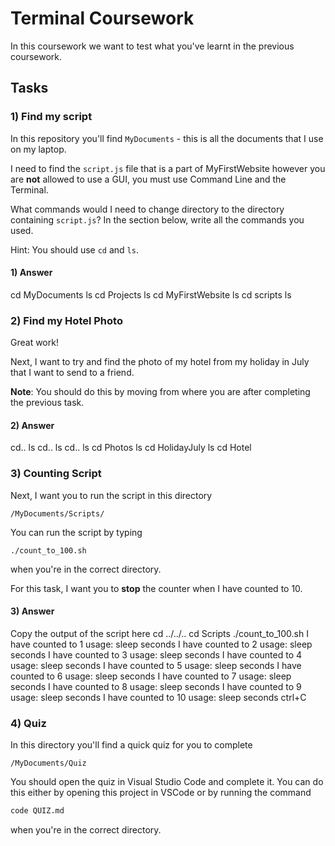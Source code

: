 # Terminal Coursework

In this coursework we want to test what you've learnt in the previous coursework.

## Tasks

### 1) Find my script

In this repository you'll find `MyDocuments` - this is all the documents that I use on my laptop.

I need to find the `script.js` file that is a part of MyFirstWebsite however you are **not** allowed to use a GUI, you must use Command Line and the Terminal.

What commands would I need to change directory to the directory containing `script.js`? In the section below, write all the commands you used.

Hint: You should use `cd` and `ls`.

#### 1) Answer

cd MyDocuments
ls
cd Projects
ls
cd MyFirstWebsite
ls
cd scripts
ls

### 2) Find my Hotel Photo

Great work!

Next, I want to try and find the photo of my hotel from my holiday in July that I want to send to a friend.

**Note**: You should do this by moving from where you are after completing the previous task.

#### 2) Answer

cd..
ls
cd..
ls
cd..
ls
cd Photos
ls
cd HolidayJuly
ls
cd Hotel

### 3) Counting Script

Next, I want you to run the script in this directory

```
/MyDocuments/Scripts/
```

You can run the script by typing

```
./count_to_100.sh
```

when you're in the correct directory.

For this task, I want you to **stop** the counter when I have counted to 10.

#### 3) Answer

Copy the output of the script here
cd ../../..
cd Scripts
./count_to_100.sh
I have counted to 1
usage: sleep seconds
I have counted to 2
usage: sleep seconds
I have counted to 3
usage: sleep seconds
I have counted to 4
usage: sleep seconds
I have counted to 5
usage: sleep seconds
I have counted to 6
usage: sleep seconds
I have counted to 7
usage: sleep seconds
I have counted to 8
usage: sleep seconds
I have counted to 9
usage: sleep seconds
I have counted to 10
usage: sleep seconds
ctrl+C

### 4) Quiz

In this directory you'll find a quick quiz for you to complete

```
/MyDocuments/Quiz
```

You should open the quiz in Visual Studio Code and complete it. You can do this either by opening this project in VSCode or by running the command

```sh
code QUIZ.md
```

when you're in the correct directory.
